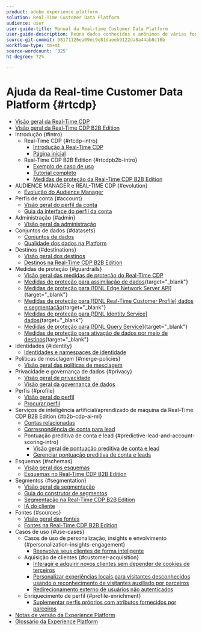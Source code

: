```yaml
---
product: adobe experience platform
solution: Real-Time Customer Data Platform
audience: user
user-guide-title: Manual da Real-time Customer Data Platform
user-guide-description: Reúna dados conhecidos e anônimos de várias fontes corporativas para criar perfis de clientes, e a partir deles criar segmentos de público-alvo e ativá-los para destinos de terceiros.
source-git-commit: 98171126ea09ec9e81daeeb9122da8a44ab8c16b
workflow-type: tm+mt
source-wordcount: '325'
ht-degree: 72%

---
```



# Ajuda da Real-time Customer Data Platform {#rtcdp}

* [Visão geral da Real-Time CDP](overview.md)
* [Visão geral da Real-Time CDP B2B Edition](b2b-overview.md)
* Introdução {#intro}
   * Real-Time CDP {#rtcdp-intro}
      * [Introdução à Real-Time CDP](get-started.md)
      * [Página inicial](home-page-dashboards.md)
   * Real-Time CDP B2B Edition {#rtcdpb2b-intro}
      * [Exemplo de caso de uso](./b2b-use-case.md)
      * [Tutorial completo](./b2b-tutorial.md)
      * [Medidas de proteção da Real-Time CDP B2B Edition](b2b-guardrails.md)
* AUDIENCE MANAGER e REAL-TIME CDP {#evolution}
   * [Evolução do Audience Manager](aam-to-rtcdp.md)
* Perfis de conta {#account}
   * [Visão geral do perfil da conta](accounts/account-profile-overview.md)
   * [Guia da interface do perfil da conta](accounts/account-profile-ui-guide.md)
* Administração {#admin}
   * [Visão geral da administração](administration/admin-overview.md)
* Conjuntos de dados {#datasets}
   * [Conjuntos de dados](datasets/dataset.md)
   * [Qualidade dos dados na Platform](datasets/data-quality.md)
* Destinos {#destinations}
   * [Visão geral dos destinos](destinations/overview.md)
   * [Destinos na Real-Time CDP B2B Edition](destinations/b2b.md)
* Medidas de proteção {#guardrails}
   * [Visão geral das medidas de proteção do Real-Time CDP](guardrails/overview.md)
   * [Medidas de proteção para assimilação de dados](https://experienceleague.adobe.com/docs/experience-platform/ingestion/guardrails.html){target="_blank"}
   * [Medidas de proteção para [!DNL Edge Network Server API]](https://experienceleague.adobe.com/docs/experience-platform/edge-network-server-api/guardrails.html){target="_blank"}
   * [Medidas de proteção para [!DNL Real-Time Customer Profile] dados e segmentação](https://experienceleague.adobe.com/docs/experience-platform/profile/guardrails.html?lang=pt-BR){target="_blank"}
   * [Medidas de proteção para [!DNL Identity Service] dados](https://experienceleague.adobe.com/docs/experience-platform/identity/guardrails.html){target="_blank"}
   * [Medidas de proteção para [!DNL Query Service]](https://experienceleague.adobe.com/docs/experience-platform/query/guardrails.html){target="_blank"}
   * [Medidas de proteção para ativação de dados por meio de destinos](https://experienceleague.adobe.com/docs/experience-platform/destinations/guardrails.html){target="_blank"}
* Identidades {#identity}
   * [Identidades e namespaces de identidade](profile/identities-overview.md)
* Políticas de mesclagem {#merge-policies}
   * [Visão geral das políticas de mesclagem](profile/merge-policies.md)
* Privacidade e governança de dados {#privacy}
   * [Visão geral de privacidade](privacy/privacy-overview.md)
   * [Visão geral da governança de dados](privacy/data-governance-overview.md)
* Perfis {#profile}
   * [Visão geral do perfil](profile/profile-overview.md)
   * [Procurar perfil](profile/profile-browse.md)
* Serviços de inteligência artificial/aprendizado de máquina da Real-Time CDP B2B Edition {#b2b-cdp-ai-ml}
   * [Contas relacionadas](b2b-ai-ml-services/related-accounts.md)
   * [Correspondência de conta para lead](b2b-ai-ml-services/lead-to-account-matching.md)
   * Pontuação preditiva de conta e lead {#predictive-lead-and-account-scoring-intro}
      * [Visão geral de pontuação preditiva de conta e lead](b2b-ai-ml-services/predictive-lead-and-account-scoring.md)
      * [Gerenciar pontuação preditiva de conta e leads](b2b-ai-ml-services/manage-predictive-lead-and-account-scoring.md)
* Esquemas {#schemas}
   * [Visão geral dos esquemas](schemas/overview.md)
   * [Esquemas no Real-Time CDP B2B Edition](schemas/b2b.md)
* Segmentos {#segmentation}
   * [Visão geral da segmentação](segmentation/segmentation-overview.md)
   * [Guia do construtor de segmentos](segmentation/segment-builder-guide.md)
   * [Segmentação na Real-Time CDP B2B Edition](segmentation/b2b.md)
   * [IA do cliente](segmentation/customer-ai.md)
* Fontes {#sources}
   * [Visão geral das fontes](sources/sources-overview.md)
   * [Fontes na Real-Time CDP B2B Edition](sources/b2b.md)
* Casos de uso {#use-cases}
   * Casos de uso de personalização, insights e envolvimento {#personalization-insights-engagement}
      * [Reenvolva seus clientes de forma inteligente](/help/rtcdp/use-case-guides/intelligent-re-engagement/intelligent-re-engagement.md)
   * Aquisição de clientes {#customer-acquisition}
      * [Interagir e adquirir novos clientes sem depender de cookies de terceiros](/help/rtcdp/partner-data/prospecting.md)
      * [Personalizar experiências locais para visitantes desconhecidos usando o reconhecimento de visitantes auxiliado por parceiros](/help/rtcdp/partner-data/onsite-personalization.md)
      * [Redirecionamento externo de usuários não autenticados](./partner-data/offsite-retargeting.md)
   * Enriquecimento de perfil {#profile-enrichment}
      * [Suplementar perfis próprios com atributos fornecidos por parceiros](/help/rtcdp/partner-data/supplement-first-party-profiles.md)
* [Notas de versão da Experience Platform](https://experienceleague.adobe.com/docs/experience-platform/release-notes/latest.html?lang=pt-BR)
* [Glossário da Experience Platform](https://www.adobe.com/go/platform-glossary-en)